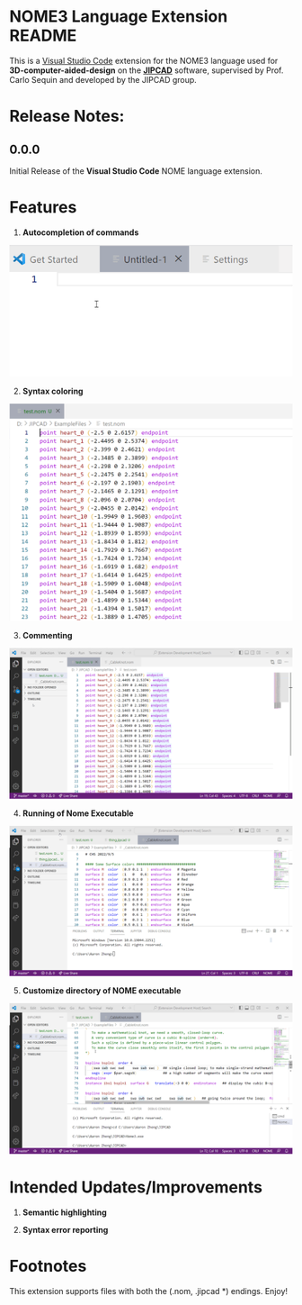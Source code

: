 # NOME3 Language Extension README

This is a [Visual Studio Code](https://code.visualstudio.com/) extension for the NOME3 language used for **3D-computer-aided-design** on the **[JIPCAD](https://jipcad.github.io/docs/)** software, supervised by Prof. Carlo Sequin and developed by the JIPCAD group.

# Release Notes:

## 0.0.0
Initial Release of the **Visual Studio Code** NOME language extension. 

# Features
1. **Autocompletion of commands** 
<img src="https://raw.githubusercontent.com/JIPCAD/JIPCAD-vs-code/master/images/autocompletion.gif">

2. **Syntax coloring**
<img src="https://raw.githubusercontent.com/JIPCAD/JIPCAD-vs-code/master/images/syntax_highlight.png">

3. **Commenting**
<img src="https://raw.githubusercontent.com/JIPCAD/JIPCAD-vs-code/master/images/toggle_block_comment.gif">

4. **Running of Nome Executable**
<img src="https://raw.githubusercontent.com/JIPCAD/JIPCAD-vs-code/master/images/run_nome.gif">

5. **Customize directory of NOME executable**
<img src="https://raw.githubusercontent.com/JIPCAD/JIPCAD-vs-code/master/images/remote_running.gif">

# Intended Updates/Improvements

1) **Semantic highlighting**

2) **Syntax error reporting**

# Footnotes
This extension supports files with both the (.nom, .jipcad $*$) endings. 
Enjoy!
